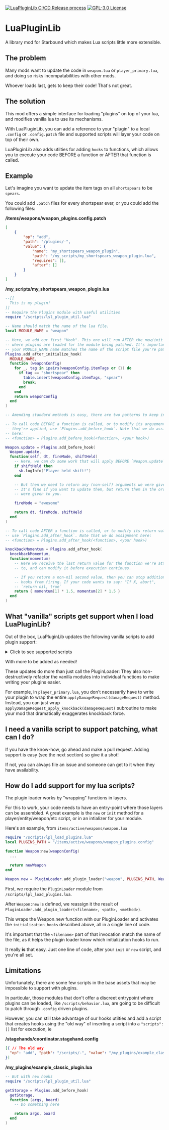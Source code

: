 [![LuaPluginLib CI/CD Release process](https://github.com/smartintruesdell/sb-lua_plugin_lib/actions/workflows/main.yml/badge.svg)](https://github.com/smartintruesdell/sb-lua_plugin_lib/actions/workflows/main.yml)
[![GPL-3.0 License](https://img.shields.io/github/license/smartintruesdell/sb-lua_plugin_lib)](https://github.com/smartintruesdell/sb-lua_plugin_lib/blob/main/LICENSE)

# LuaPluginLib
A library mod for Starbound which makes Lua scripts little more extensible.


## The problem

Many mods want to update the code in `weapon.lua` or `player_primary.lua`, and doing so risks incompatabilities with other mods.

Whoever loads last, gets to keep their code! That's not great.


## The solution

This mod offers a simple interface for loading "plugins" on top of your lua, and modifies vanilla lua to use its mechanisms.

With LuaPluginLib, you can add a reference to your "plugin" to a local `.config` or `.config.patch` file and supported scripts will layer your code on top of their own.

LuaPluginLib also adds utilties for adding `hooks` to functions, which allows you to execute your code BEFORE a function or AFTER that function is called.

## Example

Let's imagine you want to update the item tags on all `shortspears` to be `spears`.

You could add `.patch` files for every shortspear ever, or you could add the following files:

**/items/weapons/weapon_plugins.config.patch**
```json
[
    {
        "op": "add",
        "path": "/plugins/-",
        "value": {
            "name": "my_shortspears_weapon_plugin",
            "path": "/my_scripts/my_shortspears_weapon_plugin.lua",
            "requires": [],
            "after": []
        }
    }
]
```

**/my_scripts/my_shortspears_weapon_plugin.lua**
```lua
--[[
  This is my plugin!
]]
-- Require the Plugins module with useful utilities
require "/scripts/lsl_plugin_util.lua"

-- Name should match the name of the lua file.
local MODULE_NAME = "weapon"

-- Here, we add our first "Hook". This one will run AFTER the new/init script
-- where plugins are loaded for the module being patched. It's important that
-- your MODULE_NAME name matches the name of the script file you're patching.
Plugins.add_after_initialize_hook(
  MODULE_NAME,
  function (weaponConfig)
    for _, tag in ipairs(weaponConfig.itemTags or {}) do
      if tag == "shortspear" then
        table.insert(weaponConfig.itemTags, "spear")
        break;
      end
    end
    return weaponConfig
  end
)

-- Amending standard methods is easy, there are two patterns to keep in mind:

-- To call code BEFORE a function is called, or to modify its arguements before
-- they're applied, use `Plugins.add_before_hook`. Note that we do assignment
-- here:
-- <function> = Plugins.add_before_hook(<function>, <your hook>)

Weapon.update = Plugins.add_before_hook(
  Weapon.update,
  function(self, dt, fireMode, shiftHeld)
    -- Here, we can do some work that will apply BEFORE `Weapon.update` is called.
    if shiftHeld then
      sb.logInfo("Player held shift!")
    end

    -- But then we need to return any (non-self) arguments we were given.
    -- It's fine if you want to update them, but return them in the order they
    -- were given to you.

    fireMode = "awesome"

    return dt, fireMode, shiftHeld
  end
)

-- To call code AFTER a function is called, or to modify its return value,
-- use `Plugins.add_after_hook`. Note that we do assignment here:
-- <function> = Plugins.add_after_hook(<function>, <your hook>)

knockbackMomentum = Plugins.add_after_hook(
  knockbackMomentum,
  function(momentum)
    -- Here we receive the last return value for the function we're attached
    -- to, and can modify it before execution continues.

    -- If you return a non-nil second value, then you can stop additional
    -- hooks from firing. If your code wants to say: "If X, abort",
    -- `return nil, true`
    return { momentum[1] * 1.5, momentum[2] * 1.5 }
  end
)

```

## What "vanilla" scripts get support when I load LuaPluginLib?

Out of the box, LuaPluginLib updates the following vanilla scripts to add plugin support:

<details>
  <summary>Click to see supported scripts</summary>

- /interface
  - /scripted
    - /ancientconsole/`ancientconsolegui.lua`
    - /bountyboard/`bountyboardgui.lua`
    - /collections/`collectionsgui.lua`
    - /cropshipper/`cropshippergui.lua`
    - /goodstrader/`goodstradergui.lua`
    - /keypad/`keypadgui.lua`
    - /keytrader/`keytradergui.lua`
    - /mannequin/`mannequingui.lua`
    - /mechassembly/`mechassemblygui.lua`
    - /mmupgrade/`mmupgradegui.lua`
    - /papernote/`papernotegui.lua`
    - /playerstationconsole/`playerstationconsolegui.lua`
    - /sbvn
      - `svbngui.lua`
      - `svbnobject.lua`
    - /techupgrade/`techupgradegui.lua`
    - /vaultaccess/`vaultaccessgui.lua`
    - /vaultconsole/`vaultconsolegui.lua`
    - /vehiclerepair/`vehiclerepairgui.lua`
    - /weaponupgrade/`weaponupgradegui.lua`
- /items
  - /active
    - /effects
      - `chain.lua`
      - `detector.lua`
      - `entitymarker.lua`
      - `laserbeam.lua`
      - `lightning.lua`
      - `renderrope.lua`
    - /fishingrod/`fishingrod.lua`
    - /fossil/`fossilbrush.lua`
    - /grapplinghooks/`grapplinghook.lua`
    - /randomblueprint/`randomblueprint.lua`
    - /shields/`shield.lua`
    - /stationtransponder/`stationtransponder.lua`
    - /vehiclecontroller/`vehiclecontroller.lua`
    - /unsorted
      - /arrester/
        - `arrester.lua`
        - `arresteranimation.lua`
      - /audiodisc/`audiodisc.lua`
      - /boom/`broom.lua`
      - /filledcapturepod
        - `filledcapturepod.lua`
        - `npcpetcapturepod.lua`
      - /geode/`geode.lua`
      - /handcuffs/`handcuffs.lua`
      - /laserminer/`beammine.lua`
      - /miningdrone/`miningdrone.lua`
      - /oredetector/`oredetector.lua`
      - /papernote/`papernote.lua`
      - /parasol/`parasol.lua`
      - /penguincostume/`penguincostume.lua`
      - /railhook/`railhook.lua`
      - /railplatform
        - `placementpreview.lua`
        - `railhook.lua`
      - /relocator/`relocate.lua`
      - /rewardbag/`rewardbag.lua`
      - /stunmine/`stunmine.lua`
      - /superrewardbag/`superrewardbag.lua`
      - /translocator/`translocator.lua`
      - /wateringcan/`wateringcan.lua`
    - /weapons
      - `weapon.lua`
      - /boomerang/`boomerang.lua`
      - /bossdrop
        - /miniknoglauncher/`rocketstack.lua`
      - /fist
        - `fistweapon.lua`
        - `punch.lua`
      - /melee
        - `energymeleeweapon.lua`
        - `meleecombo.lua`
        - `meleeslash.lua`
        - `meleeweapon.lua`
        - /abilities
          - /axe/`axecleave.lua`
          - /broadsword
            - /bladecharge/`bladecharge.lua`
            - /downstab/`downstab.lua`
            - /flipslash/`flipslash.lua`
            - /parry/`parry.lua`
      - /ranged
        - `gun.lua`
        - `gunfire.lua`
      - /staff/`staff.lua`
      - /whip
        - `whip.lua`
        - /abilities
          - `energyorb.lua`
          - `whipcrack.lua`
  - /buildscripts
    - `abilities.lua`
    - `buildbow.lua`
    - `buildfishingrod.lua`
    - `buildfist.lua`
    - `buildfood.lua`
    - `buildmechpart.lua`
    - `buildsapling.lua`
    - `buildshield.lua`
    - `buildweapon.lua`
    - `buildunrandweapon.lua`
    - `buildunrandshield.lua`
    - `buildwhip.lua`
  - /tools/miningtools/`beamaxe.lua`
- /monsters/`monster.lua`
- /scripts
  - /companions
    - `capturable.lua`
    - `crewbenefits.lua`
    - `petspawner.lua`
    - `player.lua`
    - `recruitable.lua`
    - `recruitspawner.lua`
  - /player
    - `playerbounty.lua`
    - `stealing.lua`
  - /quest
    - /manager
      - `add_tenant.lua`
      - `plugin.lua`
      - `spawn_entities.lua`
- /stats
  - `monster_primary.lua`
  - `npc_primary.lua`
  - `player_primary.lua`
- /vehicles
  - /modularmech
    - /armscripts
      - `base.lua`
      - `beamarm.lua`
      - `boomerangarm.lua`
      - `dasharm.lua`
      - `despawnarm.lua`
      - `drillarm.lua`
      - `dronelauncher.lua`
      - `gatlingarm.lua`
      - `gunarm.lua`
      - `meleearm.lua`
      - `missileburstarm.lua`
      - `remotedetonatorarm.lua`
</details>

With more to be added as needed!

These updates do more than just call the PluginLoader: They also non-destructively refactor the vanilla modules into individual functions to make writing your plugins easier.

For example, in `player_primary.lua`, you don't necessarily have to write your plugin to wrap the entire `applyDamageRequest(damageRequest)` method. Instead, you can just wrap `applyDamageRequest_apply_knockback(damageRequest)` subroutine to make your mod that dramatically exaggerates knockback force.


## I need a vanilla script to support patching, what can I do?

If you have the know-how, go ahead and make a pull request. Adding support is easy (see the next section) so give it a shot!

If not, you can always file an issue and someone can get to it when they have availability.


## How do I add support for my lua scripts?

The plugin loader works by "wrapping" functions in layers.

For this to work, your code needs to have an entry-point where those layers can be assembled. A great example is the `new` or `init` method for a player/entity/weapon/etc script, or in an intializer for your module.


Here's an example, from `items/active/weapons/weapon.lua`

```lua
require "/scripts/lpl_load_plugins.lua"
local PLUGINS_PATH = "/items/active/weapons/weapon_plugins.config"

function Weapon:new(weaponConfig)
  ...

  return newWeapon
end

Weapon.new = PluginLoader.add_plugin_loader("weapon", PLUGINS_PATH, Weapon.new)
```

First, we require the `PluginLoader` module from `/scripts/lpl_load_plugins.lua`.

After `Weapon:new` is defined, we reassign it the result of `PluginLoader.add_plugin_loader(<filename>, <path>, <method>)`.

This wraps the Weapon.new function with our PluginLoader and activates the `initialization_hooks` described above, all in a single line of code.

It's important that the `<filename>` part of that invocation match the name of the file, as it helps the plugin loader know which initialization hooks to run.

It really **is** that easy. Just one line of code, after your `init` or `new` script, and you're all set.


## Limitations

Unfortunately, there are some few scripts in the base assets that may be impossible to support with plugins.

In particular, those modules that don't offer a discreet entrypoint where plugins can be loaded, like `/scripts/behavior.lua`, are going to be difficult to patch through `.config` driven plugins.

However, you can still take advantage of our hooks utilties and add a script that creates hooks using the "old way" of inserting a script into a `"scripts": []` list for execution, ie

**/stagehands/coordinator.stagehand.config**
```json
[{ // The old way
  "op": "add", "path": "/scripts/-", "value": "/my_plugins/example_classic_plugin.lua"
}]
```

**/my_plugins/example_classic_plugin.lua**
```lua
-- But with new hooks
require "/scripts/lpl_plugin_util.lua"

getStorage = Plugins.add_before_hook(
  getStorage,
  function (args, board)
    -- Do something here

    return args, board
  end
)
```
